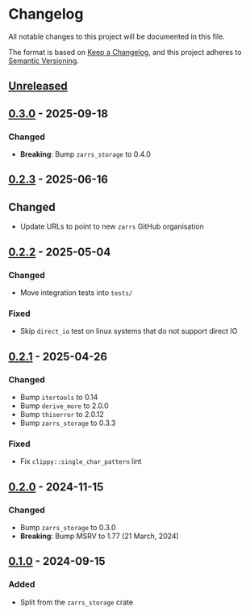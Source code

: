 # Changelog

All notable changes to this project will be documented in this file.

The format is based on [Keep a Changelog](https://keepachangelog.com/en/1.0.0/),
and this project adheres to [Semantic Versioning](https://semver.org/spec/v2.0.0.html).

## [Unreleased]

## [0.3.0] - 2025-09-18

### Changed
- **Breaking**: Bump `zarrs_storage` to 0.4.0

## [0.2.3] - 2025-06-16

## Changed
- Update URLs to point to new `zarrs` GitHub organisation

## [0.2.2] - 2025-05-04

### Changed
- Move integration tests into `tests/`

### Fixed
- Skip `direct_io` test on linux systems that do not support direct IO

## [0.2.1] - 2025-04-26

### Changed
- Bump `itertools` to 0.14
- Bump `derive_more` to 2.0.0
- Bump `thiserror` to 2.0.12
- Bump `zarrs_storage` to 0.3.3

### Fixed
- Fix `clippy::single_char_pattern` lint

## [0.2.0] - 2024-11-15

### Changed
 - Bump `zarrs_storage` to 0.3.0
 - **Breaking**: Bump MSRV to 1.77 (21 March, 2024)

## [0.1.0] - 2024-09-15

### Added
 - Split from the `zarrs_storage` crate

[unreleased]: https://github.com/zarrs/zarrs/compare/zarrs_filesystem-v0.3.0...HEAD
[0.3.0]: https://github.com/LDeakin/zarrs/releases/tag/zarrs_filesystem-v0.3.0
[0.2.3]: https://github.com/LDeakin/zarrs/releases/tag/zarrs_filesystem-v0.2.3
[0.2.2]: https://github.com/LDeakin/zarrs/releases/tag/zarrs_filesystem-v0.2.2
[0.2.1]: https://github.com/LDeakin/zarrs/releases/tag/zarrs_filesystem-v0.2.1
[0.2.0]: https://github.com/LDeakin/zarrs/releases/tag/zarrs_filesystem-v0.2.0
[0.1.0]: https://github.com/LDeakin/zarrs/releases/tag/zarrs_filesystem-v0.1.0
